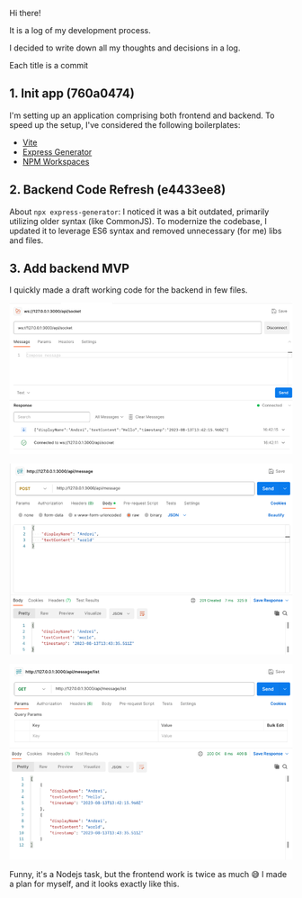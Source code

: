 Hi there!

It is a log of my development process.

I decided to write down all my thoughts and decisions in a log.

Each title is a commit

## 1. Init app (760a0474)

I'm setting up an application comprising both frontend and backend. To speed up the setup, I've considered the following
boilerplates:

- [Vite](https://expressjs.com/en/starter/generator.html)
- [Express Generator](https://vitejs.dev/guide/)
- [NPM Workspaces](https://docs.npmjs.com/cli/v9/using-npm/workspaces?v=true)

## 2. Backend Code Refresh (e4433ee8)

About `npx express-generator`: I noticed it was a bit outdated, primarily utilizing older syntax (like CommonJS). To
modernize the codebase,
I updated it to leverage ES6 syntax and removed unnecessary (for me) libs and files.

## 3. Add backend MVP

I quickly made a draft working code for the backend in few files.

![img.png](img.png)

![img_1.png](img_1.png)

![img_2.png](img_2.png)

Funny, it's a Nodejs task, but the frontend work is twice as much 😅
I made a plan for myself, and it looks exactly like this.
